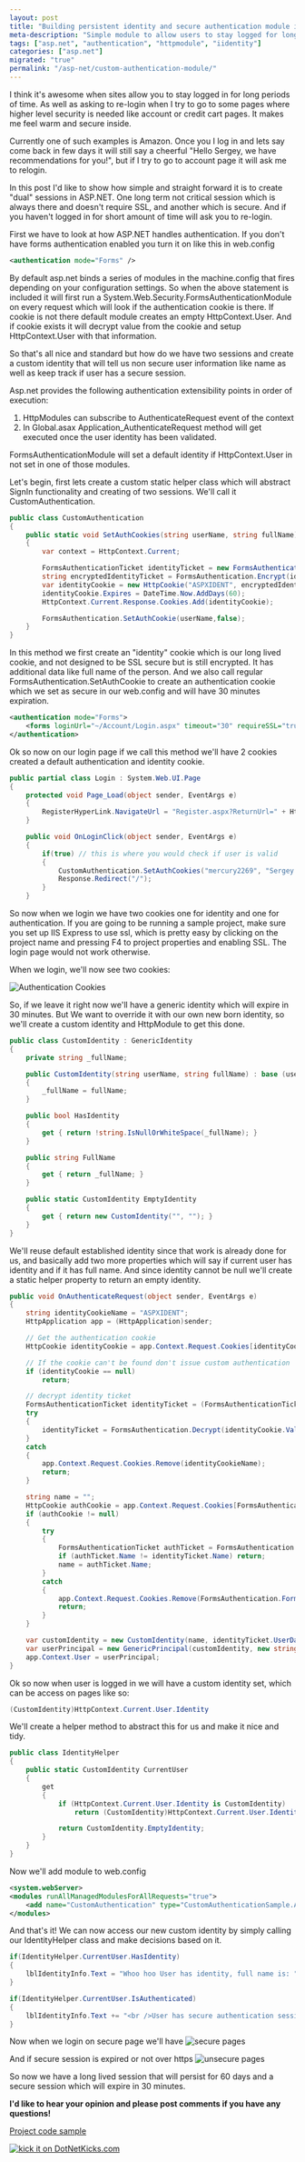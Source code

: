 ```yaml
---
layout: post
title: "Building persistent identity and secure authentication module in ASP.NET"
meta-description: "Simple module to allow users to stay logged for long periods of time as well as having a separate secure session."
tags: ["asp.net", "authentication", "httpmodule", "iidentity"]
categories: ["asp.net"]
migrated: "true"
permalink: "/asp-net/custom-authentication-module/"
---
```


I think it's awesome when sites allow you to stay logged in for long periods of time. As well as asking to re-login when I try to go to some pages where higher level security is needed like account or credit cart pages. It makes me feel warm and secure inside.

Currently one of such examples is Amazon. Once you I log in and lets say come back in few days it will still say a cheerful "Hello Sergey, we have recommendations for you!", but if I try to go to account page it will ask me to relogin.

In this post I'd like to show how simple and straight forward it is to create "dual" sessions in ASP.NET. One long term not critical session which is always there and doesn't require SSL, and another which is secure. And if you haven't logged in for short amount of time will ask you to re-login.

First we have to look at how ASP.NET handles authentication. If you don't have forms authentication enabled you turn it on like this in web.config

```xml
<authentication mode="Forms" />
```

By default asp.net binds a series of modules in the machine.config that fires depending on your configuration settings. So when the above statement is included it will first run a System.Web.Security.FormsAuthenticationModule on every request which will look if the authentication cookie is there. If cookie is not there default module creates an empty HttpContext.User. And if cookie exists it will decrypt value from the cookie and setup HttpContext.User with that information.

So that's all nice and standard but how do we have two sessions and create a custom identity that will tell us non secure user information like name as well as keep track if user has a secure session.

Asp.net provides the following authentication extensibility points in order of execution:

1.  HttpModules can subscribe to AuthenticateRequest event of the context
2.  In Global.asax Application_AuthenticateRequest method will get executed once the user identity has been validated.

FormsAuthenticationModule will set a default identity if HttpContext.User in not set in one of those modules.

Let's begin, first lets create a custom static helper class which will abstract SignIn functionality and creating of two sessions. We'll call it CustomAuthentication.

```csharp
public class CustomAuthentication
{
    public static void SetAuthCookies(string userName, string fullName)
    {
        var context = HttpContext.Current;

        FormsAuthenticationTicket identityTicket = new FormsAuthenticationTicket(1, userName, DateTime.Now, DateTime.Now.AddDays(60), true, fullName);
        string encryptedIdentityTicket = FormsAuthentication.Encrypt(identityTicket);
        var identityCookie = new HttpCookie("ASPXIDENT", encryptedIdentityTicket);
        identityCookie.Expires = DateTime.Now.AddDays(60);
        HttpContext.Current.Response.Cookies.Add(identityCookie);

        FormsAuthentication.SetAuthCookie(userName,false);
    }
}
```

In this method we first create an "identity" cookie which is our long lived cookie, and not designed to be SSL secure but is still encrypted. It has additional data like full name of the person. And we also call regular FormsAuthentication.SetAuthCookie to create an authentication cookie which we set as secure in our web.config and will have 30 minutes expiration.

```xml
<authentication mode="Forms">
    <forms loginUrl="~/Account/Login.aspx" timeout="30" requireSSL="true" />
</authentication>
```

Ok so now on our login page if we call this method we'll have 2 cookies created a default authentication and identity cookie.

```csharp
public partial class Login : System.Web.UI.Page
{
    protected void Page_Load(object sender, EventArgs e)
    {
        RegisterHyperLink.NavigateUrl = "Register.aspx?ReturnUrl=" + HttpUtility.UrlEncode(Request.QueryString["ReturnUrl"]);
    }

    public void OnLoginClick(object sender, EventArgs e)
    {
        if(true) // this is where you would check if user is valid
        {
            CustomAuthentication.SetAuthCookies("mercury2269", "Sergey Maskalik");
            Response.Redirect("/");
        }
    }
```

So now when we login we have two cookies one for identity and one for authentication. If you are going to be running a sample project, make sure you set up IIS Express to use ssl, which is pretty easy by clicking on the project name and pressing F4 to project properties and enabling SSL. The login page would not work otherwise.

When we login, we'll now see two cookies:

![Authentication Cookies][1]

So, if we leave it right now we'll have a generic identity which will expire in 30 minutes. But We want to override it with our own new born identity, so we'll create a custom identity and HttpModule to get this done.

```csharp
public class CustomIdentity : GenericIdentity
{
    private string _fullName;

    public CustomIdentity(string userName, string fullName) : base (userName)
    {
        _fullName = fullName;
    }

    public bool HasIdentity
    {
        get { return !string.IsNullOrWhiteSpace(_fullName); }
    }

    public string FullName
    {
        get { return _fullName; }
    }

    public static CustomIdentity EmptyIdentity
    {
        get { return new CustomIdentity("", ""); }
    }
}
```

We'll reuse default established identity since that work is already done for us, and basically add two more properties which will say if current user has identity and if it has full name. And since identity cannot be null we'll create a static helper property to return an empty identity.

```csharp
public void OnAuthenticateRequest(object sender, EventArgs e)
{
    string identityCookieName = "ASPXIDENT";
    HttpApplication app = (HttpApplication)sender;

    // Get the authentication cookie
    HttpCookie identityCookie = app.Context.Request.Cookies[identityCookieName];

    // If the cookie can't be found don't issue custom authentication
    if (identityCookie == null)
        return;

    // decrypt identity ticket
    FormsAuthenticationTicket identityTicket = (FormsAuthenticationTicket)null;
    try
    {
        identityTicket = FormsAuthentication.Decrypt(identityCookie.Value);
    }
    catch
    {
        app.Context.Request.Cookies.Remove(identityCookieName);
        return;
    }

    string name = "";
    HttpCookie authCookie = app.Context.Request.Cookies[FormsAuthentication.FormsCookieName];
    if (authCookie != null)
    {
        try
        {
            FormsAuthenticationTicket authTicket = FormsAuthentication.Decrypt(authCookie.Value);
            if (authTicket.Name != identityTicket.Name) return;
            name = authTicket.Name;
        }
        catch
        {
            app.Context.Request.Cookies.Remove(FormsAuthentication.FormsCookieName);
            return;
        }
    }

    var customIdentity = new CustomIdentity(name, identityTicket.UserData);
    var userPrincipal = new GenericPrincipal(customIdentity, new string[0]);
    app.Context.User = userPrincipal;
}
```

Ok so now when user is logged in we will have a custom identity set, which can be access on pages like so:

```csharp
(CustomIdentity)HttpContext.Current.User.Identity
```

We'll create a helper method to abstract this for us and make it nice and tidy.

```csharp
public class IdentityHelper
{
    public static CustomIdentity CurrentUser
    {
        get
        {
            if (HttpContext.Current.User.Identity is CustomIdentity)
                return (CustomIdentity)HttpContext.Current.User.Identity;

            return CustomIdentity.EmptyIdentity;
        }
    }
}
```

Now we'll add module to web.config

```xml
<system.webServer>
<modules runAllManagedModulesForAllRequests="true">
    <add name="CustomAuthentication" type="CustomAuthenticationSample.Application.CustomAuthenticationModule, CustomAuthenticationSample"/>
</modules>
```

And that's it! We can now access our new custom identity by simply calling our IdentityHelper class and make decisions based on it.

```csharp
if(IdentityHelper.CurrentUser.HasIdentity)
{
    lblIdentityInfo.Text = "Whoo hoo User has identity, full name is: " + IdentityHelper.CurrentUser.FullName;
}

if(IdentityHelper.CurrentUser.IsAuthenticated)
{
    lblIdentityInfo.Text += "<br />User has secure authentication session";
}
```

Now when we login on secure page we'll have
![secure pages][6]

And if secure session is expired or not over https
![unsecure pages][3]

So now we have a long lived session that will persist for 60 days and a secure session which will expire in 30 minutes.

**I'd like to hear your opinion and please post comments if you have any questions!**

[Project code sample][4]

[![kick it on DotNetKicks.com][2]][5]

[1]: /uploads/12-02/custom_authenticaion_cookies.png
[2]: http://www.dotnetkicks.com/Services/Images/KickItImageGenerator.ashx?url=http%3a%2f%2fblog.maskalik.com%2fasp-net%2fcustom-authentication-module
[3]: /uploads/12-02/http_identity.png
[4]: /uploads/12-02/CustomAuthenticationSample.zip
[5]: http://www.dotnetkicks.com/kick/?url=http%3a%2f%2fblog.maskalik.com%2fasp-net%2fcustom-authentication-module
[6]: /uploads/12-02/https_identity.png
